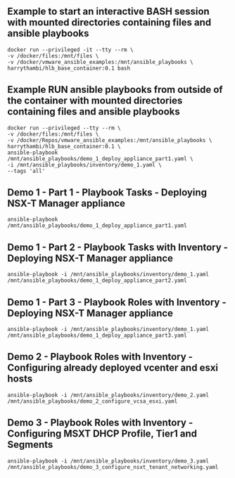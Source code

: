 ## Example to start an interactive BASH session with mounted directories containing files and ansible playbooks
```
docker run --privileged -it --tty --rm \
-v /docker/files:/mnt/files \
-v /docker/vmware_ansible_examples:/mnt/ansible_playbooks \
harrythambi/hlb_base_container:0.1 bash
```

## Example RUN ansible playbooks from outside of the container with mounted directories containing files and ansible playbooks
```
docker run --privileged --tty --rm \
-v /docker/files:/mnt/files \
-v /docker/Repos/vmware_ansible_examples:/mnt/ansible_playbooks \
harrythambi/hlb_base_container:0.1 \
ansible-playbook /mnt/ansible_playbooks/demo_1_deploy_appliance_part1.yaml \
-i /mnt/ansible_playbooks/inventory/demo_1.yaml \
--tags 'all'
```

## Demo 1 - Part 1 - Playbook Tasks - Deploying NSX-T Manager appliance
```
ansible-playbook /mnt/ansible_playbooks/demo_1_deploy_appliance_part1.yaml
```

## Demo 1 - Part 2 - Playbook Tasks with Inventory - Deploying NSX-T Manager appliance
```
ansible-playbook -i /mnt/ansible_playbooks/inventory/demo_1.yaml /mnt/ansible_playbooks/demo_1_deploy_appliance_part2.yaml 
```

## Demo 1 - Part 3 - Playbook Roles with Inventory - Deploying NSX-T Manager appliance
```
ansible-playbook -i /mnt/ansible_playbooks/inventory/demo_1.yaml /mnt/ansible_playbooks/demo_1_deploy_appliance_part3.yaml 
```

## Demo 2 - Playbook Roles with Inventory - Configuring already deployed vcenter and esxi hosts
```
ansible-playbook -i /mnt/ansible_playbooks/inventory/demo_2.yaml /mnt/ansible_playbooks/demo_2_configure_vcsa_esxi.yaml 
```

## Demo 3 - Playbook Roles with Inventory - Configuring MSXT DHCP Profile, Tier1 and Segments
```
ansible-playbook -i /mnt/ansible_playbooks/inventory/demo_3.yaml /mnt/ansible_playbooks/demo_3_configure_nsxt_tenant_networking.yaml 
```